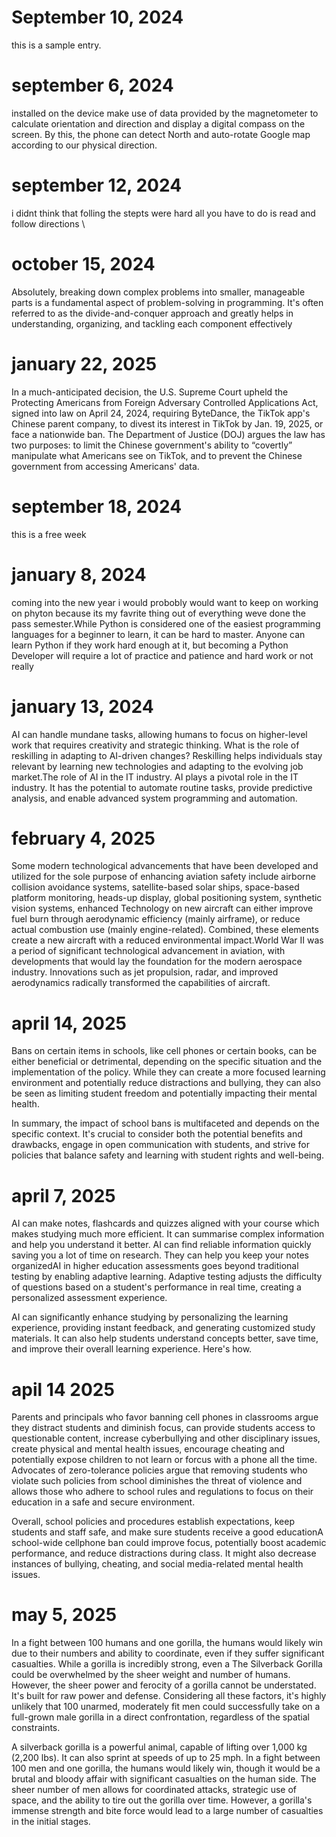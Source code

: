 # September 10, 2024
this is a sample entry.



# september 6, 2024
installed on the device make use of data provided by the magnetometer to calculate orientation and direction and display a digital compass on the screen. By this, the phone can detect North and auto-rotate Google map according to our physical direction.






# september 12, 2024
i didnt think that folling the stepts were hard all you have to do is read and follow directions 
\

# october 15, 2024
Absolutely, breaking down complex problems into smaller, manageable parts is a fundamental aspect of problem-solving in programming. It's often referred to as the divide-and-conquer approach and greatly helps in understanding, organizing, and tackling each component effectively




# january 22, 2025
In a much-anticipated decision, the U.S. Supreme Court upheld the Protecting Americans from Foreign Adversary Controlled Applications Act, signed into law on April 24, 2024, requiring ByteDance, the TikTok app's Chinese parent company, to divest its interest in TikTok by Jan. 19, 2025, or face a nationwide ban.
The Department of Justice (DOJ) argues the law has two purposes: to limit the Chinese government's ability to “covertly” manipulate what Americans see on TikTok, and to prevent the Chinese government from accessing Americans' data.



# september 18, 2024
this is a free week






# january 8, 2024
coming into the new year i would probobly would want to keep on working on phyton because its my favrite thing out of everything weve done the pass semester.While Python is considered one of the easiest programming languages for a beginner to learn, it can be hard to master. Anyone can learn Python if they work hard enough at it, but becoming a Python Developer will require a lot of practice and patience and hard work or not really 


# january 13, 2024

AI can handle mundane tasks, allowing humans to focus on higher-level work that requires creativity and strategic thinking. What is the role of reskilling in adapting to AI-driven changes? Reskilling helps individuals stay relevant by learning new technologies and adapting to the evolving job market.The role of AI in the IT industry. AI plays a pivotal role in the IT industry. It has the potential to automate routine tasks, provide predictive analysis, and enable advanced system programming and automation.




# february 4, 2025
Some modern technological advancements that have been developed and utilized for the sole purpose of enhancing aviation safety include airborne collision avoidance systems, satellite-based solar ships, space-based platform monitoring, heads-up display, global positioning system, synthetic vision systems, enhanced Technology on new aircraft can either improve fuel burn through aerodynamic efficiency (mainly airframe), or reduce actual combustion use (mainly engine-related). Combined, these elements create a new aircraft with a reduced environmental impact.World War II was a period of significant technological advancement in aviation, with developments that would lay the foundation for the modern aerospace industry. Innovations such as jet propulsion, radar, and improved aerodynamics radically transformed the capabilities of aircraft.









# april 14, 2025 
Bans on certain items in schools, like cell phones or certain books, can be either beneficial or detrimental, depending on the specific situation and the implementation of the policy. While they can create a more focused learning environment and potentially reduce distractions and bullying, they can also be seen as limiting student freedom and potentially impacting their mental health.

In summary, the impact of school bans is multifaceted and depends on the specific context. It's crucial to consider both the potential benefits and drawbacks, engage in open communication with students, and strive for policies that balance safety and learning with student rights and well-being. 






# april 7, 2025 
AI can make notes, flashcards and quizzes aligned with your course which makes studying much more efficient. It can summarise complex information and help you understand it better. AI can find reliable information quickly saving you a lot of time on research. They can help you keep your notes organizedAI in higher education assessments goes beyond traditional testing by enabling adaptive learning. Adaptive testing adjusts the difficulty of questions based on a student's performance in real time, creating a personalized assessment experience.

AI can significantly enhance studying by personalizing the learning experience, providing instant feedback, and generating customized study materials. It can also help students understand concepts better, save time, and improve their overall learning experience. 
Here's how. 



# apil 14 2025
Parents and principals who favor banning cell phones in classrooms argue they distract students and diminish focus, can provide students access to questionable content, increase cyberbullying and other disciplinary issues, create physical and mental health issues, encourage cheating and potentially expose children to not learn or forcus with a phone all the time. Advocates of zero-tolerance policies argue that removing students who violate such policies from school diminishes the threat of violence and allows those who adhere to school rules and regulations to focus on their education in a safe and secure environment.


 Overall, school policies and procedures establish expectations, keep students and staff safe, and make sure students receive a good educationA school-wide cellphone ban could improve focus, potentially boost academic performance, and reduce distractions during class. It might also decrease instances of bullying, cheating, and social media-related mental health issues.





 # may 5, 2025 

In a fight between 100 humans and one gorilla, the humans would likely win due to their numbers and ability to coordinate, even if they suffer significant casualties. While a gorilla is incredibly strong, even a The Silverback Gorilla could be overwhelmed by the sheer weight and number of humans. However, the sheer power and ferocity of a gorilla cannot be understated. It's built for raw power and defense. Considering all these factors, it's highly unlikely that 100 unarmed, moderately fit men could successfully take on a full-grown male gorilla in a direct confrontation, regardless of the spatial constraints.


A silverback gorilla is a powerful animal, capable of lifting over 1,000 kg (2,200 lbs). It can also sprint at speeds of up to 25 mph. In a fight between 100 men and one gorilla, the humans would likely win, though it would be a brutal and bloody affair with significant casualties on the human side. The sheer number of men allows for coordinated attacks, strategic use of space, and the ability to tire out the gorilla over time. However, a gorilla's immense strength and bite force would lead to a large number of casualties in the initial stages. 


